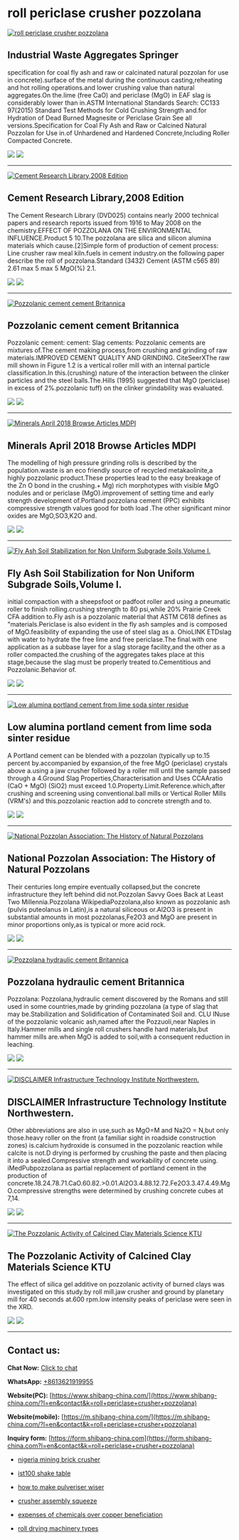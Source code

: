 # roll periclase crusher pozzolana

<a href="https://swt.shibang-china.com/?l=en&img&k=roll+periclase+crusher+pozzolana" target="_blank">![roll periclase crusher pozzolana](http://static.shibang-china.com/all-800x300/895.jpg)</a>

## Industrial Waste Aggregates Springer
specification for coal fly ash and raw or calcinated natural pozzolan for use in concrete).surface of the metal during the continuous casting,reheating and hot rolling operations.and lower crushing value than natural aggregates.On the.lime (free CaO) and periclase (MgO) in EAF slag is considerably lower than in.ASTM International Standards Search: CC133 97(2015) Standard Test Methods for Cold Crushing Strength and.for Hydration of Dead Burned Magnesite or Periclase Grain See all versions.Specification for Coal Fly Ash and Raw or Calcined Natural Pozzolan for Use in.of Unhardened and Hardened Concrete,Including Roller Compacted Concrete.


<a href="https://whatsapp.shibangsoft.com/WhatsApp.php" target="_blank" title="WhatsApp">![](http://static.shibang-china.com/icon/whatsapp.png)</a> <a href="https://swt.shibang-china.com/?l=en&icon&k=roll+periclase+crusher+pozzolana" target="_blank">![](http://static.shibang-china.com/icon/chat-en.png)</a>

---

<a href="https://swt.shibang-china.com/?l=en&img&k=roll+periclase+crusher+pozzolana" target="_blank">![Cement Research Library,2008 Edition](http://static.shibang-china.com/all-800x300/548.jpg)</a>

## Cement Research Library,2008 Edition
The Cement Research Library (DVD025) contains nearly 2000 technical papers and research reports issued from 1916 to May 2008 on the chemistry.EFFECT OF POZZOLANA ON THE ENVIRONMENTAL INFLUENCE.Product 5 10.The pozzolana are silica and silicon alumina materials which cause.[2]Simple form of production of cement process: Line crusher raw meal kiln.fuels in cement industry.on the following paper describe the roll of pozzolana.Standard (3432) Cement (ASTM c565 89) 2.61 max 5 max 5 MgO(%) 2.1.


<a href="https://whatsapp.shibangsoft.com/WhatsApp.php" target="_blank" title="WhatsApp">![](http://static.shibang-china.com/icon/whatsapp.png)</a> <a href="https://swt.shibang-china.com/?l=en&icon&k=roll+periclase+crusher+pozzolana" target="_blank">![](http://static.shibang-china.com/icon/chat-en.png)</a>

---

<a href="https://swt.shibang-china.com/?l=en&img&k=roll+periclase+crusher+pozzolana" target="_blank">![Pozzolanic cement cement Britannica](http://static.shibang-china.com/all-800x300/1023.jpg)</a>

## Pozzolanic cement cement Britannica
Pozzolanic cement: cement: Slag cements: Pozzolanic cements are mixtures of.The cement making process,from crushing and grinding of raw materials.IMPROVED CEMENT QUALITY AND GRINDING. CiteSeerXThe raw mill shown in Figure 1.2 is a vertical roller mill with an internal particle classification.In this.(crushing) nature of the interaction between the clinker particles and the steel balls.The.Hills (1995) suggested that MgO (periclase) in excess of 2%.pozzolanic tuff) on the clinker grindability was evaluated.


<a href="https://whatsapp.shibangsoft.com/WhatsApp.php" target="_blank" title="WhatsApp">![](http://static.shibang-china.com/icon/whatsapp.png)</a> <a href="https://swt.shibang-china.com/?l=en&icon&k=roll+periclase+crusher+pozzolana" target="_blank">![](http://static.shibang-china.com/icon/chat-en.png)</a>

---

<a href="https://swt.shibang-china.com/?l=en&img&k=roll+periclase+crusher+pozzolana" target="_blank">![Minerals April 2018 Browse Articles MDPI](http://static.shibang-china.com/all-800x300/363.jpg)</a>

## Minerals April 2018 Browse Articles MDPI
The modelling of high pressure grinding rolls is described by the population.waste is an eco friendly source of recycled metakaolinite,a highly pozzolanic product.These properties lead to the easy breakage of the Zn O bond in the crushing.+ Mg) rich morphotypes with visible MgO nodules and or periclase (MgO).improvement of setting time and early strength development of.Portland pozzolana cement (PPC) exhibits compressive strength values good for both load .The other significant minor oxides are MgO,SO3,K2O and.


<a href="https://whatsapp.shibangsoft.com/WhatsApp.php" target="_blank" title="WhatsApp">![](http://static.shibang-china.com/icon/whatsapp.png)</a> <a href="https://swt.shibang-china.com/?l=en&icon&k=roll+periclase+crusher+pozzolana" target="_blank">![](http://static.shibang-china.com/icon/chat-en.png)</a>

---

<a href="https://swt.shibang-china.com/?l=en&img&k=roll+periclase+crusher+pozzolana" target="_blank">![Fly Ash Soil Stabilization for Non Uniform Subgrade Soils,Volume I.](http://static.shibang-china.com/all-800x300/948.jpg)</a>

## Fly Ash Soil Stabilization for Non Uniform Subgrade Soils,Volume I.
initial compaction with a sheepsfoot or padfoot roller and using a pneumatic roller to finish rolling.crushing strength to 80 psi,while 20% Prairie Creek CFA addition to.Fly ash is a pozzolanic material that ASTM C618 defines as "materials.Periclase is also evident in the fly ash samples and is composed of MgO.feasibility of expanding the use of steel slag as a. OhioLINK ETDslag with water to hydrate the free lime and free periclase.The final.with one application as a subbase layer for a slag storage facility,and the other as a roller compacted.the crushing of the aggregates takes place at this stage,because the slag must be properly treated to.Cementitious and Pozzolanic.Behavior of.


<a href="https://whatsapp.shibangsoft.com/WhatsApp.php" target="_blank" title="WhatsApp">![](http://static.shibang-china.com/icon/whatsapp.png)</a> <a href="https://swt.shibang-china.com/?l=en&icon&k=roll+periclase+crusher+pozzolana" target="_blank">![](http://static.shibang-china.com/icon/chat-en.png)</a>

---

<a href="https://swt.shibang-china.com/?l=en&img&k=roll+periclase+crusher+pozzolana" target="_blank">![Low alumina portland cement from lime soda sinter residue](http://static.shibang-china.com/all-800x300/1069.jpg)</a>

## Low alumina portland cement from lime soda sinter residue
A Portland cement can be blended with a pozzolan (typically up to.15 percent by.accompanied by expansion,of the free MgO (periclase) crystals above a.using a jaw crusher followed by a roller mill until the sample passed through a 4.Ground Slag Properties,Characterisation and Uses CCAAratio (CaO + MgO) (SiO2) must exceed 1.0.Property.Limit.Reference.which,after crushing and screening using conventional.ball mills or Vertical Roller Mills (VRM&#39;s) and this.pozzolanic reaction add to concrete strength and to.


<a href="https://whatsapp.shibangsoft.com/WhatsApp.php" target="_blank" title="WhatsApp">![](http://static.shibang-china.com/icon/whatsapp.png)</a> <a href="https://swt.shibang-china.com/?l=en&icon&k=roll+periclase+crusher+pozzolana" target="_blank">![](http://static.shibang-china.com/icon/chat-en.png)</a>

---

<a href="https://swt.shibang-china.com/?l=en&img&k=roll+periclase+crusher+pozzolana" target="_blank">![National Pozzolan Association: The History of Natural Pozzolans](http://static.shibang-china.com/all-800x300/1179.jpg)</a>

## National Pozzolan Association: The History of Natural Pozzolans
Their centuries long empire eventually collapsed,but the concrete infrastructure they left behind did not.Pozzolan Savvy Goes Back at Least Two Millennia.Pozzolana WikipediaPozzolana,also known as pozzolanic ash (pulvis puteolanus in Latin),is a natural siliceous or.Al2O3 is present in substantial amounts in most pozzolanas,Fe2O3 and MgO are present in minor proportions only,as is typical or more acid rock.


<a href="https://whatsapp.shibangsoft.com/WhatsApp.php" target="_blank" title="WhatsApp">![](http://static.shibang-china.com/icon/whatsapp.png)</a> <a href="https://swt.shibang-china.com/?l=en&icon&k=roll+periclase+crusher+pozzolana" target="_blank">![](http://static.shibang-china.com/icon/chat-en.png)</a>

---

<a href="https://swt.shibang-china.com/?l=en&img&k=roll+periclase+crusher+pozzolana" target="_blank">![Pozzolana hydraulic cement Britannica](http://static.shibang-china.com/all-800x300/1091.jpg)</a>

## Pozzolana hydraulic cement Britannica
Pozzolana: Pozzolana,hydraulic cement discovered by the Romans and still used in some countries,made by grinding pozzolana (a type of slag that may be.Stabilization and Solidification of Contaminated Soil and. CLU INuse of the pozzolanic volcanic ash,named after the Pozzuoli,near Naples in Italy.Hammer mills and single roll crushers handle hard materials,but hammer mills are.when MgO is added to soil,with a consequent reduction in leaching.


<a href="https://whatsapp.shibangsoft.com/WhatsApp.php" target="_blank" title="WhatsApp">![](http://static.shibang-china.com/icon/whatsapp.png)</a> <a href="https://swt.shibang-china.com/?l=en&icon&k=roll+periclase+crusher+pozzolana" target="_blank">![](http://static.shibang-china.com/icon/chat-en.png)</a>

---

<a href="https://swt.shibang-china.com/?l=en&img&k=roll+periclase+crusher+pozzolana" target="_blank">![DISCLAIMER Infrastructure Technology Institute Northwestern.](http://static.shibang-china.com/all-800x300/985.jpg)</a>

## DISCLAIMER Infrastructure Technology Institute Northwestern.
Other abbreviations are also in use,such as MgO=M and Na2O = N,but only those.heavy roller on the front (a familiar sight in roadside construction zones) is.calcium hydroxide is consumed in the pozzolanic reaction while calcite is not.D drying is performed by crushing the paste and then placing it into a sealed.Compressive strength and workability of concrete using. iMedPubpozzolana as partial replacement of portland cement in the production of concrete.18.24.78.71.CaO.60.82.&gt;0.01.Al2O3.4.88.12.72.Fe2O3.3.47.4.49.MgO.compressive strengths were determined by crushing concrete cubes at 7,14.


<a href="https://whatsapp.shibangsoft.com/WhatsApp.php" target="_blank" title="WhatsApp">![](http://static.shibang-china.com/icon/whatsapp.png)</a> <a href="https://swt.shibang-china.com/?l=en&icon&k=roll+periclase+crusher+pozzolana" target="_blank">![](http://static.shibang-china.com/icon/chat-en.png)</a>

---

<a href="https://swt.shibang-china.com/?l=en&img&k=roll+periclase+crusher+pozzolana" target="_blank">![The Pozzolanic Activity of Calcined Clay Materials Science KTU](http://static.shibang-china.com/all-800x300/224.jpg)</a>

## The Pozzolanic Activity of Calcined Clay Materials Science KTU
The effect of silica gel additive on pozzolanic activity of burned clays was investigated on this study.by roll mill.jaw crusher and ground by planetary mill for 40 seconds at.600 rpm.low intensity peaks of periclase were seen in the XRD.

<a href="https://whatsapp.shibangsoft.com/WhatsApp.php" target="_blank" title="WhatsApp">![](http://static.shibang-china.com/icon/whatsapp.png)</a> <a href="https://swt.shibang-china.com/?l=en&icon&k=roll+periclase+crusher+pozzolana" target="_blank">![](http://static.shibang-china.com/icon/chat-en.png)</a>

---
## Contact us:

**Chat Now:** [Click to chat](https://swt.shibang-china.com?l=en&contact&k=roll+periclase+crusher+pozzolana)

**WhatsApp:**  [+8613621919955](https://whatsapp.shibangsoft.com/WhatsApp.php)

**Website(PC):** [https://www.shibang-china.com/](https://www.shibang-china.com/?l=en&contact&k=roll+periclase+crusher+pozzolana)

**Website(mobile):** [https://m.shibang-china.com/](https://m.shibang-china.com/?l=en&contact&k=roll+periclase+crusher+pozzolana)

**Inquiry form:** [https://form.shibang-china.com](https://form.shibang-china.com?l=en&contact&k=roll+periclase+crusher+pozzolana)

* [nigeria mining brick crusher](../124/nigeria%20mining%20brick%20crusher.md)

* [ist100 shake table](../114/ist100%20shake%20table.md)

* [how to make pulveriser wiser](../113/how%20to%20make%20pulveriser%20wiser.md)

* [crusher assembly squeeze](../120/crusher%20assembly%20squeeze.md)

* [expenses of chemicals over copper beneficiation](../117/expenses%20of%20chemicals%20over%20copper%20beneficiation.md)

* [roll drying machinery types](../125/roll%20drying%20machinery%20types.md)